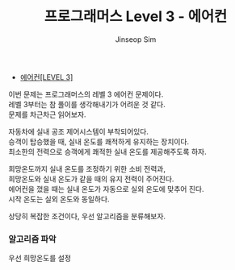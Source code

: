 ﻿---
layout: post
title: "프로그래머스 Level 3 - 에어컨"
categories: Programmers
tags: [cpp]
author:
  - Jinseop Sim
---
- [에어컨[LEVEL 3]](https://school.programmers.co.kr/learn/courses/30/lessons/214289)

이번 문제는 프로그래머스의 레벨 3 에어컨 문제이다.  
레벨 3부터는 참 풀이를 생각해내기가 어려운 것 같다.  
문제를 차근차근 읽어보자.  

자동차에 실내 공조 제어시스템이 부착되어있다.  
승객이 탑승했을 때, 실내 온도를 쾌적하게 유지하는 장치이다.  
최소한의 전력으로 승객에게 쾌적한 실내 온도를 제공해주도록 하자.  

희망온도까지 실내 온도를 조정하기 위한 소비 전력과,  
희망온도와 실내 온도가 같을 때의 유지 전력이 주어진다.  
에어컨을 껐을 때는 실내 온도가 자동으로 실외 온도에 맞추어 진다.  
시작 온도는 실외 온도와 동일하다.  

상당히 복잡한 조건이다, 우선 알고리즘을 분류해보자.  

### 알고리즘 파악
우선 희망온도를 설정
